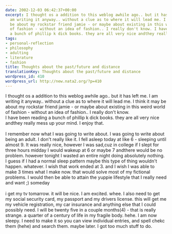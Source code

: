 ```yaml
---
date: 2002-12-03 06:42:37+00:00
excerpt: I thought os a addition to this weblog awhile ago.. but it has left me. I
  am writing it anyway.. without a clue as to where it will lead me. I think it may
  be about my rockstar friend jamie - or maybe about existing in this weird world
  of fashion - without an idea of fashion.. I really don't know. I have been reading
  a bunch of phillip k dick books. they are all very nice andthey really mes...
tags:
- personal-reflection
- philosophy
- adulting
- literature
- fashion
title: Thoughts about the past/future and distance
translationKey: Thoughts about the past/future and distance
wordpress_id: 410
wordpress_url: http://new.nata2.org/?p=410
---
```


I thought os a addition to this weblog awhile ago.. but it has left me. I am writing it anyway.. without a clue as to where it will lead me. I think it may be about my rockstar friend jamie - or maybe about existing in this weird world of fashion - without an idea of fashion.. I really don't know. <br/>I have been reading a bunch of phillip k dick books. they are all very nice andthey really mess up your mind. I enjoy that.<br/><br/>I remember now what I was going to write about. I was going to write about being an adult. I don't really like it. I fell asleep today at like 6 - sleeping until almost 9. It was really nice, however I was sad,cuz in college if I slept for three hours midday I would wakeup at 6 or maybe 7 andthere would be no problem. however tonight I wasted an entire night doing absolutely nothing. I guess if I had a normal sleep pattern maybe this type of thing wouldn't happen. whatever. I wish that work ended at 3. and I wish I was able to make 3 times what I make now. that would solve most of my fictional problems. I would then be able to attain the yuppie lifestyle that I really need and want ;) someday<br/><br/>i get my tv tomarrow. it will be nice. I am excited. whee. I also need to get my social security card, my passport and my drivers license. this will get me my vehicle registration, my car insurance and anything else that I could possibly need. I will be twenty five in a couple months(4) - that is really strange. a quarter of a century of life in my fragile body. hehe. I am now sleepy. I need to make it so you can view individual entries, and spell chekc them (hehe) and search them. maybe later. I got too much stuff to do.